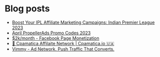 # Blog posts
<!-- BLOG-POST-LIST:START -->
- [Boost Your IPL Affiliate Marketing Campaigns: Indian Premier League 2023](https://afflift.com/f/threads/boost-your-ipl-affiliate-marketing-campaigns-indian-premier-league-2023.10664/)
- [April PropellerAds Promo Codes 2023](https://afflift.com/f/threads/april-propellerads-promo-codes-2023.10657/)
- [$2k/month - Facebook Page Monetization](https://afflift.com/f/threads/2k-month-facebook-page-monetization.10637/)
- [💸 Cpamatica Affilaite Network | Cpamatica.io 🇺🇦](https://afflift.com/f/threads/%F0%9F%92%B8-cpamatica-affilaite-network-cpamatica-io-%F0%9F%87%BA%F0%9F%87%A6.8489/)
- [Vimmy - Ad Network. Push Traffic That Converts.](https://afflift.com/f/threads/vimmy-ad-network-push-traffic-that-converts.5871/)
<!-- BLOG-POST-LIST:END -->
